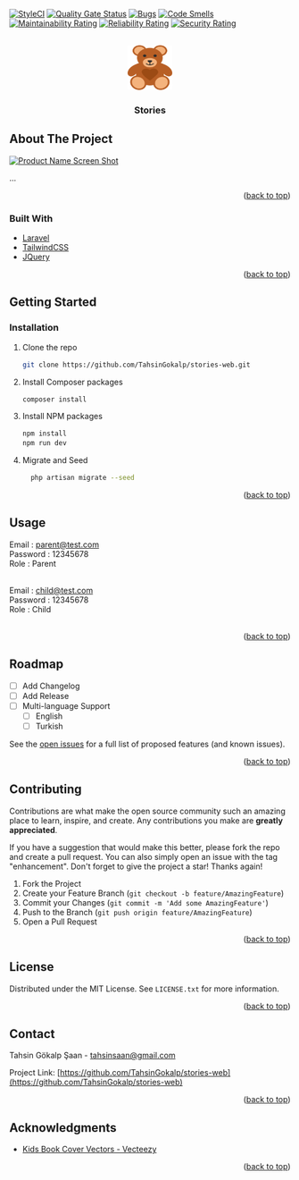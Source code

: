 <div id="top"></div>

[![StyleCI](https://github.styleci.io/repos/476856382/shield?branch=developer)](https://github.styleci.io/repos/476856382?branch=developer)
[![Quality Gate Status](https://sonarcloud.io/api/project_badges/measure?project=TahsinGokalp_stories-web&metric=alert_status)](https://sonarcloud.io/summary/new_code?id=TahsinGokalp_stories-web)
[![Bugs](https://sonarcloud.io/api/project_badges/measure?project=TahsinGokalp_stories-web&metric=bugs)](https://sonarcloud.io/summary/new_code?id=TahsinGokalp_stories-web)
[![Code Smells](https://sonarcloud.io/api/project_badges/measure?project=TahsinGokalp_stories-web&metric=code_smells)](https://sonarcloud.io/summary/new_code?id=TahsinGokalp_stories-web)
[![Maintainability Rating](https://sonarcloud.io/api/project_badges/measure?project=TahsinGokalp_stories-web&metric=sqale_rating)](https://sonarcloud.io/summary/new_code?id=TahsinGokalp_stories-web)
[![Reliability Rating](https://sonarcloud.io/api/project_badges/measure?project=TahsinGokalp_stories-web&metric=reliability_rating)](https://sonarcloud.io/summary/new_code?id=TahsinGokalp_stories-web)
[![Security Rating](https://sonarcloud.io/api/project_badges/measure?project=TahsinGokalp_stories-web&metric=security_rating)](https://sonarcloud.io/summary/new_code?id=TahsinGokalp_stories-web)

<br />

<div align="center">
  <a href="https://github.com/TahsinGokalp/stories-web">
    <img src="doc/logo.png" alt="Logo" width="80" height="80">
  </a>
<h3 align="center">Stories</h3>
</div>

## About The Project

[![Product Name Screen Shot][product-screenshot]](https://tahsingokalp.dev)

...

<p align="right">(<a href="#top">back to top</a>)</p>

### Built With

* [Laravel](https://laravel.com/)
* [TailwindCSS](https://tailwindcss.com/)
* [JQuery](https://jquery.com)

<p align="right">(<a href="#top">back to top</a>)</p>

## Getting Started

### Installation

1. Clone the repo
   ```sh
   git clone https://github.com/TahsinGokalp/stories-web.git
   ```
2. Install Composer packages
   ```sh
   composer install
   ```
3. Install NPM packages
   ```sh
   npm install
   npm run dev
   ```
4. Migrate and Seed
     ```sh
       php artisan migrate --seed
     ```
<p align="right">(<a href="#top">back to top</a>)</p>

## Usage

Email : parent@test.com<br />
Password : 12345678<br />
Role : Parent<br /><br />

Email : child@test.com<br />
Password : 12345678<br />
Role : Child<br /><br />

<p align="right">(<a href="#top">back to top</a>)</p>

## Roadmap

- [ ] Add Changelog
- [ ] Add Release
- [ ] Multi-language Support
    - [ ] English
    - [ ] Turkish

See the [open issues](https://github.com/TahsinGokalp/stories-web/issues) for a full list of proposed features (and known issues).

<p align="right">(<a href="#top">back to top</a>)</p>

## Contributing

Contributions are what make the open source community such an amazing place to learn, inspire, and create. Any contributions you make are **greatly appreciated**.

If you have a suggestion that would make this better, please fork the repo and create a pull request. You can also simply open an issue with the tag "enhancement".
Don't forget to give the project a star! Thanks again!

1. Fork the Project
2. Create your Feature Branch (`git checkout -b feature/AmazingFeature`)
3. Commit your Changes (`git commit -m 'Add some AmazingFeature'`)
4. Push to the Branch (`git push origin feature/AmazingFeature`)
5. Open a Pull Request

<p align="right">(<a href="#top">back to top</a>)</p>

## License

Distributed under the MIT License. See `LICENSE.txt` for more information.

<p align="right">(<a href="#top">back to top</a>)</p>

## Contact

Tahsin Gökalp Şaan - tahsinsaan@gmail.com

Project Link: [https://github.com/TahsinGokalp/stories-web](https://github.com/TahsinGokalp/stories-web)

<p align="right">(<a href="#top">back to top</a>)</p>

## Acknowledgments

* [Kids Book Cover Vectors - Vecteezy](https://www.vecteezy.com/free-vector/kids-book-cover)

<p align="right">(<a href="#top">back to top</a>)</p>

[product-screenshot]: images/ss.jpg
